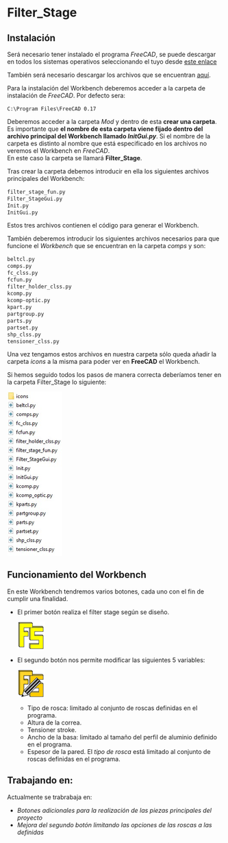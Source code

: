 # Filter_Stage
## Instalación
Será necesario tener instalado el programa *FreeCAD*, se puede descargar en todos los sistemas operativos seleccionando el tuyo desde [este enlace][dir]

[dir]: https://www.freecadweb.org/downloads.php


También será necesario descargar los archivos que se encuentran [aquí][dir2].

[dir2]: https://github.com/davidmubernal/Filter_Stage/tree/master/src

Para la instalación del Workbench deberemos acceder a la carpeta de instalación de *FreeCAD*. Por defecto sera:

	C:\Program Files\FreeCAD 0.17


Deberemos acceder a la carpeta *Mod* y dentro de esta **crear una carpeta**.  
Es importante que **el nombre de esta carpeta viene fijado dentro del archivo principal del Workbench llamado _InitGui.py_**.
Si el nombre de la carpeta es distinto al nombre que está especificado en los archivos no veremos el Workbench en *FreeCAD*.  
En este caso la carpeta se llamará **Filter_Stage**.

Tras crear la carpeta debemos introducir en ella los siguientes archivos principales del Workbench:

	filter_stage_fun.py
	Filter_StageGui.py
	Init.py
	InitGui.py

Estos tres archivos contienen el código para generar el Workbench.

También deberemos introducir los siguientes archivos necesarios para que funcione el *Workbench* que se encuentran en la carpeta *comps* y son:

	beltcl.py
	comps.py
	fc_clss.py
	fcfun.py
  	filter_holder_clss.py
	kcomp.py
	kcomp-optic.py
	kpart.py
	partgroup.py
	parts.py
	partset.py
	shp_clss.py
	tensioner_clss.py

Una vez tengamos estos archivos en nuestra carpeta sólo queda añadir la carpeta *icons* a la misma para poder ver en **FreeCAD** el Workbench.

Si hemos seguido todos los pasos de manera correcta deberíamos tener en la carpeta Filter_Stage lo siguiente:

![imagen](img/carpeta.jpg)

## Funcionamiento del Workbench
En este Workbench tendremos varios botones, cada uno con el fin de cumplir una finalidad.
- El primer botón realiza el filter stage según se diseño.

  ![imagen](img/Filter_Stage_cmd.png)

- El segundo botón nos permite modificar las siguientes 5 variables:

  ![imagen](img/Filter_Stage_Mod_cmd.png)

  - Tipo de rosca: limitado al conjunto de roscas definidas en el programa.
  - Altura de la correa.
  - Tensioner stroke.
  - Ancho de la basa: limitado al tamaño del perfil de aluminio definido en el programa.
  - Espesor de la pared.
El *tipo de rosca* está limitado al conjunto de roscas definidas en el programa.

## Trabajando en:
Actualmente se trabrabaja en:
- *Botones adicionales para la realización de las piezas principales del proyecto*
- *Mejora del segundo botón limitando las opciones de las roscas a las definidas*
